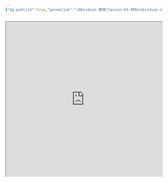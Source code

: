 ```yaml
---
{"dg-publish":true,"permalink":"/Obsidian 教學/lesson-03-材料/obsidian-dataabase-slides/","title":"2025-06-27 Obsidian 資料庫｜Slides","tags":["🪨自籌Obsidian工作坊","🎯學習歷程檔案"],"created":"2025-06-20T16:24:36.000+08:00","updated":"2025-06-24T06:17:09.723+08:00"}
---
```


<iframe 
src="https://hackmd.io/@tree10zi23/2025-06-27-obsidian-lesson-03#/" 
	allowfullscreen="allowfullscreen" 
	width="100%" 
	height="500"></iframe>
